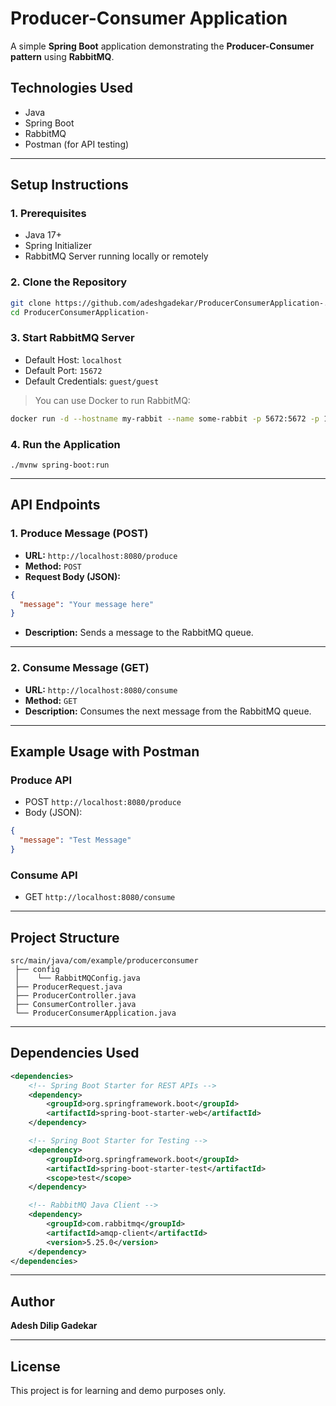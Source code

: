# Producer-Consumer Application

A simple **Spring Boot** application demonstrating the **Producer-Consumer pattern** using **RabbitMQ**.

## Technologies Used
- Java
- Spring Boot
- RabbitMQ
- Postman (for API testing)

---

## Setup Instructions

### 1. Prerequisites
- Java 17+
- Spring Initializer
- RabbitMQ Server running locally or remotely

### 2. Clone the Repository
```bash
git clone https://github.com/adeshgadekar/ProducerConsumerApplication-.git
cd ProducerConsumerApplication-
```

### 3. Start RabbitMQ Server
- Default Host: `localhost`
- Default Port: `15672`
- Default Credentials: `guest/guest`

> You can use Docker to run RabbitMQ:
```bash
docker run -d --hostname my-rabbit --name some-rabbit -p 5672:5672 -p 15672:15672 rabbitmq:3-management
```

### 4. Run the Application
```
./mvnw spring-boot:run
```

---

## API Endpoints

### 1. Produce Message (POST)
- **URL:** `http://localhost:8080/produce`
- **Method:** `POST`
- **Request Body (JSON):**
```json
{
  "message": "Your message here"
}
```
- **Description:** Sends a message to the RabbitMQ queue.

---

### 2. Consume Message (GET)
- **URL:** `http://localhost:8080/consume`
- **Method:** `GET`
- **Description:** Consumes the next message from the RabbitMQ queue.

---

## Example Usage with Postman

### Produce API
- POST `http://localhost:8080/produce`
- Body (JSON):
```json
{
  "message": "Test Message"
}
```

### Consume API
- GET `http://localhost:8080/consume`

---

## Project Structure
```
src/main/java/com/example/producerconsumer
 ├── config
 │    └── RabbitMQConfig.java 
 ├── ProducerRequest.java
 ├── ProducerController.java
 ├── ConsumerController.java
 └── ProducerConsumerApplication.java
```

---

## Dependencies Used

``` xml
<dependencies>
    <!-- Spring Boot Starter for REST APIs -->
    <dependency>
        <groupId>org.springframework.boot</groupId>
        <artifactId>spring-boot-starter-web</artifactId>
    </dependency>

    <!-- Spring Boot Starter for Testing -->
    <dependency>
        <groupId>org.springframework.boot</groupId>
        <artifactId>spring-boot-starter-test</artifactId>
        <scope>test</scope>
    </dependency>

    <!-- RabbitMQ Java Client -->
    <dependency>
        <groupId>com.rabbitmq</groupId>
        <artifactId>amqp-client</artifactId>
        <version>5.25.0</version>
    </dependency>
</dependencies>
```

---

## Author
**Adesh Dilip Gadekar**

---

## License
This project is for learning and demo purposes only.
